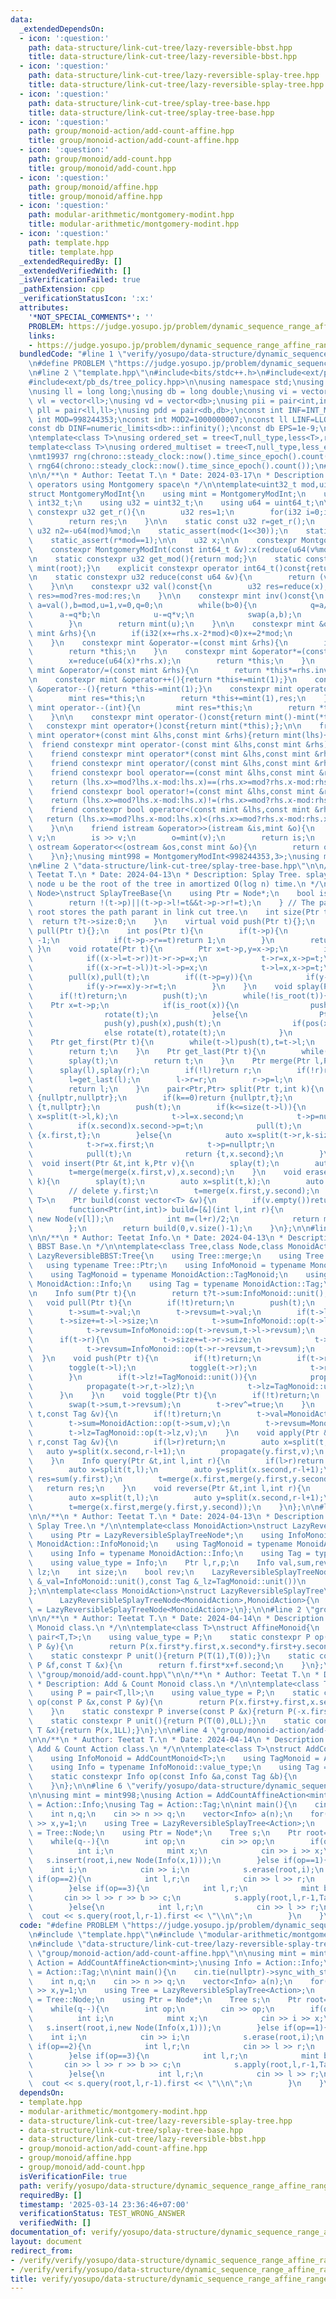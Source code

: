 ```yaml
---
data:
  _extendedDependsOn:
  - icon: ':question:'
    path: data-structure/link-cut-tree/lazy-reversible-bbst.hpp
    title: data-structure/link-cut-tree/lazy-reversible-bbst.hpp
  - icon: ':question:'
    path: data-structure/link-cut-tree/lazy-reversible-splay-tree.hpp
    title: data-structure/link-cut-tree/lazy-reversible-splay-tree.hpp
  - icon: ':question:'
    path: data-structure/link-cut-tree/splay-tree-base.hpp
    title: data-structure/link-cut-tree/splay-tree-base.hpp
  - icon: ':question:'
    path: group/monoid-action/add-count-affine.hpp
    title: group/monoid-action/add-count-affine.hpp
  - icon: ':question:'
    path: group/monoid/add-count.hpp
    title: group/monoid/add-count.hpp
  - icon: ':question:'
    path: group/monoid/affine.hpp
    title: group/monoid/affine.hpp
  - icon: ':question:'
    path: modular-arithmetic/montgomery-modint.hpp
    title: modular-arithmetic/montgomery-modint.hpp
  - icon: ':question:'
    path: template.hpp
    title: template.hpp
  _extendedRequiredBy: []
  _extendedVerifiedWith: []
  _isVerificationFailed: true
  _pathExtension: cpp
  _verificationStatusIcon: ':x:'
  attributes:
    '*NOT_SPECIAL_COMMENTS*': ''
    PROBLEM: https://judge.yosupo.jp/problem/dynamic_sequence_range_affine_range_sum
    links:
    - https://judge.yosupo.jp/problem/dynamic_sequence_range_affine_range_sum
  bundledCode: "#line 1 \"verify/yosupo/data-structure/dynamic_sequence_range_affine_range_sum.test.cpp\"\
    \n#define PROBLEM \"https://judge.yosupo.jp/problem/dynamic_sequence_range_affine_range_sum\"\
    \n#line 2 \"template.hpp\"\n#include<bits/stdc++.h>\n#include<ext/pb_ds/assoc_container.hpp>\n\
    #include<ext/pb_ds/tree_policy.hpp>\n\nusing namespace std;\nusing namespace __gnu_pbds;\n\
    \nusing ll = long long;\nusing db = long double;\nusing vi = vector<int>;\nusing\
    \ vl = vector<ll>;\nusing vd = vector<db>;\nusing pii = pair<int,int>;\nusing\
    \ pll = pair<ll,ll>;\nusing pdd = pair<db,db>;\nconst int INF=INT_MAX/2;\nconst\
    \ int MOD=998244353;\nconst int MOD2=1000000007;\nconst ll LINF=LLONG_MAX/2;\n\
    const db DINF=numeric_limits<db>::infinity();\nconst db EPS=1e-9;\nconst db PI=acos(db(-1));\n\
    \ntemplate<class T>\nusing ordered_set = tree<T,null_type,less<T>,rb_tree_tag,tree_order_statistics_node_update>;\n\
    template<class T>\nusing ordered_multiset = tree<T,null_type,less_equal<T>,rb_tree_tag,tree_order_statistics_node_update>;\n\
    \nmt19937 rng(chrono::steady_clock::now().time_since_epoch().count());\nmt19937_64\
    \ rng64(chrono::steady_clock::now().time_since_epoch().count());\n#line 2 \"modular-arithmetic/montgomery-modint.hpp\"\
    \n\n/**\n * Author: Teetat T.\n * Date: 2024-03-17\n * Description: modular arithmetic\
    \ operators using Montgomery space\n */\n\ntemplate<uint32_t mod,uint32_t root=0>\n\
    struct MontgomeryModInt{\n    using mint = MontgomeryModInt;\n    using i32 =\
    \ int32_t;\n    using u32 = uint32_t;\n    using u64 = uint64_t;\n\n    static\
    \ constexpr u32 get_r(){\n        u32 res=1;\n        for(i32 i=0;i<5;i++)res*=2-mod*res;\n\
    \        return res;\n    }\n\n    static const u32 r=get_r();\n    static const\
    \ u32 n2=-u64(mod)%mod;\n    static_assert(mod<(1<<30));\n    static_assert((mod&1)==1);\n\
    \    static_assert(r*mod==1);\n\n    u32 x;\n\n    constexpr MontgomeryModInt():x(0){}\n\
    \    constexpr MontgomeryModInt(const int64_t &v):x(reduce(u64(v%mod+mod)*n2)){}\n\
    \n    static constexpr u32 get_mod(){return mod;}\n    static constexpr mint get_root(){return\
    \ mint(root);}\n    explicit constexpr operator int64_t()const{return val();}\n\
    \n    static constexpr u32 reduce(const u64 &v){\n        return (v+u64(u32(v)*u32(-r))*mod)>>32;\n\
    \    }\n\n    constexpr u32 val()const{\n        u32 res=reduce(x);\n        return\
    \ res>=mod?res-mod:res;\n    }\n\n    constexpr mint inv()const{\n        int\
    \ a=val(),b=mod,u=1,v=0,q=0;\n        while(b>0){\n            q=a/b;\n      \
    \      a-=q*b;\n            u-=q*v;\n            swap(a,b);\n            swap(u,v);\n\
    \        }\n        return mint(u);\n    }\n\n    constexpr mint &operator+=(const\
    \ mint &rhs){\n        if(i32(x+=rhs.x-2*mod)<0)x+=2*mod;\n        return *this;\n\
    \    }\n    constexpr mint &operator-=(const mint &rhs){\n        if(i32(x-=rhs.x)<0)x+=2*mod;\n\
    \        return *this;\n    }\n    constexpr mint &operator*=(const mint &rhs){\n\
    \        x=reduce(u64(x)*rhs.x);\n        return *this;\n    }\n    constexpr\
    \ mint &operator/=(const mint &rhs){\n        return *this*=rhs.inv();\n    }\n\
    \n    constexpr mint &operator++(){return *this+=mint(1);}\n    constexpr mint\
    \ &operator--(){return *this-=mint(1);}\n    constexpr mint operator++(int){\n\
    \        mint res=*this;\n        return *this+=mint(1),res;\n    }\n    constexpr\
    \ mint operator--(int){\n        mint res=*this;\n        return *this-=mint(1),res;\n\
    \    }\n\n    constexpr mint operator-()const{return mint()-mint(*this);};\n \
    \   constexpr mint operator+()const{return mint(*this);};\n\n    friend constexpr\
    \ mint operator+(const mint &lhs,const mint &rhs){return mint(lhs)+=rhs;}\n  \
    \  friend constexpr mint operator-(const mint &lhs,const mint &rhs){return mint(lhs)-=rhs;}\n\
    \    friend constexpr mint operator*(const mint &lhs,const mint &rhs){return mint(lhs)*=rhs;}\n\
    \    friend constexpr mint operator/(const mint &lhs,const mint &rhs){return mint(lhs)/=rhs;}\n\
    \    friend constexpr bool operator==(const mint &lhs,const mint &rhs){\n    \
    \    return (lhs.x>=mod?lhs.x-mod:lhs.x)==(rhs.x>=mod?rhs.x-mod:rhs.x);\n    }\n\
    \    friend constexpr bool operator!=(const mint &lhs,const mint &rhs){\n    \
    \    return (lhs.x>=mod?lhs.x-mod:lhs.x)!=(rhs.x>=mod?rhs.x-mod:rhs.x);\n    }\n\
    \    friend constexpr bool operator<(const mint &lhs,const mint &rhs){\n     \
    \   return (lhs.x>=mod?lhs.x-mod:lhs.x)<(rhs.x>=mod?rhs.x-mod:rhs.x); // for std::map\n\
    \    }\n\n    friend istream &operator>>(istream &is,mint &o){\n        int64_t\
    \ v;\n        is >> v;\n        o=mint(v);\n        return is;\n    }\n    friend\
    \ ostream &operator<<(ostream &os,const mint &o){\n        return os << o.val();\n\
    \    }\n};\nusing mint998 = MontgomeryModInt<998244353,3>;\nusing mint107 = MontgomeryModInt<1000000007>;\n\
    \n#line 2 \"data-structure/link-cut-tree/splay-tree-base.hpp\"\n\n/**\n * Author:\
    \ Teetat T.\n * Date: 2024-04-13\n * Description: Splay Tree. splay(u) will make\
    \ node u be the root of the tree in amortized O(log n) time.\n */\n\ntemplate<class\
    \ Node>\nstruct SplayTreeBase{\n    using Ptr = Node*;\n    bool is_root(Ptr t){\n\
    \        return !(t->p)||(t->p->l!=t&&t->p->r!=t);\n    } // The parent of the\
    \ root stores the path parant in link cut tree.\n    int size(Ptr t){\n      \
    \  return t?t->size:0;\n    }\n    virtual void push(Ptr t){};\n    virtual void\
    \ pull(Ptr t){};\n    int pos(Ptr t){\n        if(t->p){\n            if(t->p->l==t)return\
    \ -1;\n            if(t->p->r==t)return 1;\n        }\n        return 0;\n   \
    \ }\n    void rotate(Ptr t){\n        Ptr x=t->p,y=x->p;\n        if(pos(t)==-1){\n\
    \            if((x->l=t->r))t->r->p=x;\n            t->r=x,x->p=t;\n        }else{\n\
    \            if((x->r=t->l))t->l->p=x;\n            t->l=x,x->p=t;\n        }\n\
    \        pull(x),pull(t);\n        if((t->p=y)){\n            if(y->l==x)y->l=t;\n\
    \            if(y->r==x)y->r=t;\n        }\n    }\n    void splay(Ptr t){\n  \
    \      if(!t)return;\n        push(t);\n        while(!is_root(t)){\n        \
    \    Ptr x=t->p;\n            if(is_root(x)){\n                push(x),push(t);\n\
    \                rotate(t);\n            }else{\n                Ptr y=x->p;\n\
    \                push(y),push(x),push(t);\n                if(pos(x)==pos(t))rotate(x),rotate(t);\n\
    \                else rotate(t),rotate(t);\n            }\n        }\n    }\n\
    \    Ptr get_first(Ptr t){\n        while(t->l)push(t),t=t->l;\n        splay(t);\n\
    \        return t;\n    }\n    Ptr get_last(Ptr t){\n        while(t->r)push(t),t=t->r;\n\
    \        splay(t);\n        return t;\n    }\n    Ptr merge(Ptr l,Ptr r){\n  \
    \      splay(l),splay(r);\n        if(!l)return r;\n        if(!r)return l;\n\
    \        l=get_last(l);\n        l->r=r;\n        r->p=l;\n        pull(l);\n\
    \        return l;\n    }\n    pair<Ptr,Ptr> split(Ptr t,int k){\n        if(!t)return\
    \ {nullptr,nullptr};\n        if(k==0)return {nullptr,t};\n        if(k==size(t))return\
    \ {t,nullptr};\n        push(t);\n        if(k<=size(t->l)){\n            auto\
    \ x=split(t->l,k);\n            t->l=x.second;\n            t->p=nullptr;\n  \
    \          if(x.second)x.second->p=t;\n            pull(t);\n            return\
    \ {x.first,t};\n        }else{\n            auto x=split(t->r,k-size(t->l)-1);\n\
    \            t->r=x.first;\n            t->p=nullptr;\n            if(x.first)x.first->p=t;\n\
    \            pull(t);\n            return {t,x.second};\n        }\n    }\n  \
    \  void insert(Ptr &t,int k,Ptr v){\n        splay(t);\n        auto x=split(t,k);\n\
    \        t=merge(merge(x.first,v),x.second);\n    }\n    void erase(Ptr &t,int\
    \ k){\n        splay(t);\n        auto x=split(t,k);\n        auto y=split(x.second,1);\n\
    \        // delete y.first;\n        t=merge(x.first,y.second);\n    }\n    template<class\
    \ T>\n    Ptr build(const vector<T> &v){\n        if(v.empty())return nullptr;\n\
    \        function<Ptr(int,int)> build=[&](int l,int r){\n            if(l==r)return\
    \ new Node(v[l]);\n            int m=(l+r)/2;\n            return merge(build(l,m),build(m+1,r));\n\
    \        };\n        return build(0,v.size()-1);\n    }\n};\n\n#line 2 \"data-structure/link-cut-tree/lazy-reversible-bbst.hpp\"\
    \n\n/**\n * Author: Teetat Info.\n * Date: 2024-04-13\n * Description: Lazy Reversible\
    \ BBST Base.\n */\n\ntemplate<class Tree,class Node,class MonoidAction>\nstruct\
    \ LazyReversibleBBST:Tree{\n    using Tree::merge;\n    using Tree::split;\n \
    \   using typename Tree::Ptr;\n    using InfoMonoid = typename MonoidAction::InfoMonoid;\n\
    \    using TagMonoid = typename MonoidAction::TagMonoid;\n    using Info = typename\
    \ MonoidAction::Info;\n    using Tag = typename MonoidAction::Tag;\n\n    LazyReversibleBBST()=default;\n\
    \n    Info sum(Ptr t){\n        return t?t->sum:InfoMonoid::unit();\n    }\n \
    \   void pull(Ptr t){\n        if(!t)return;\n        push(t);\n        t->size=1;\n\
    \        t->sum=t->val;\n        t->revsum=t->val;\n        if(t->l){\n      \
    \      t->size+=t->l->size;\n            t->sum=InfoMonoid::op(t->l->sum,t->sum);\n\
    \            t->revsum=InfoMonoid::op(t->revsum,t->l->revsum);\n        }\n  \
    \      if(t->r){\n            t->size+=t->r->size;\n            t->sum=InfoMonoid::op(t->sum,t->r->sum);\n\
    \            t->revsum=InfoMonoid::op(t->r->revsum,t->revsum);\n        }\n  \
    \  }\n    void push(Ptr t){\n        if(!t)return;\n        if(t->rev){\n    \
    \        toggle(t->l);\n            toggle(t->r);\n            t->rev=false;\n\
    \        }\n        if(t->lz!=TagMonoid::unit()){\n            propagate(t->l,t->lz);\n\
    \            propagate(t->r,t->lz);\n            t->lz=TagMonoid::unit();\n  \
    \      }\n    }\n    void toggle(Ptr t){\n        if(!t)return;\n        swap(t->l,t->r);\n\
    \        swap(t->sum,t->revsum);\n        t->rev^=true;\n    }\n    void propagate(Ptr\
    \ t,const Tag &v){\n        if(!t)return;\n        t->val=MonoidAction::op(t->val,v);\n\
    \        t->sum=MonoidAction::op(t->sum,v);\n        t->revsum=MonoidAction::op(t->revsum,v);\n\
    \        t->lz=TagMonoid::op(t->lz,v);\n    }\n    void apply(Ptr &t,int l,int\
    \ r,const Tag &v){\n        if(l>r)return;\n        auto x=split(t,l);\n     \
    \   auto y=split(x.second,r-l+1);\n        propagate(y.first,v);\n        t=merge(x.first,merge(y.first,y.second));\n\
    \    }\n    Info query(Ptr &t,int l,int r){\n        if(l>r)return InfoMonoid::unit();\n\
    \        auto x=split(t,l);\n        auto y=split(x.second,r-l+1);\n        Info\
    \ res=sum(y.first);\n        t=merge(x.first,merge(y.first,y.second));\n     \
    \   return res;\n    }\n    void reverse(Ptr &t,int l,int r){\n        if(l>r)return;\n\
    \        auto x=split(t,l);\n        auto y=split(x.second,r-l+1);\n        toggle(y.first);\n\
    \        t=merge(x.first,merge(y.first,y.second));\n    }\n};\n\n#line 4 \"data-structure/link-cut-tree/lazy-reversible-splay-tree.hpp\"\
    \n\n/**\n * Author: Teetat T.\n * Date: 2024-04-13\n * Description: Lazy Reversible\
    \ Splay Tree.\n */\n\ntemplate<class MonoidAction>\nstruct LazyReversibleSplayTreeNode{\n\
    \    using Ptr = LazyReversibleSplayTreeNode*;\n    using InfoMonoid = typename\
    \ MonoidAction::InfoMonoid;\n    using TagMonoid = typename MonoidAction::TagMonoid;\n\
    \    using Info = typename MonoidAction::Info;\n    using Tag = typename MonoidAction::Tag;\n\
    \    using value_type = Info;\n    Ptr l,r,p;\n    Info val,sum,revsum;\n    Tag\
    \ lz;\n    int size;\n    bool rev;\n    LazyReversibleSplayTreeNode(const Info\
    \ &_val=InfoMonoid::unit(),const Tag &_lz=TagMonoid::unit())\n        :l(),r(),p(),val(_val),sum(_val),revsum(_val),lz(_lz),size(1),rev(false){}\n\
    };\n\ntemplate<class MonoidAction>\nstruct LazyReversibleSplayTree\n    : LazyReversibleBBST<SplayTreeBase<LazyReversibleSplayTreeNode<MonoidAction>>,\n\
    \      LazyReversibleSplayTreeNode<MonoidAction>,MonoidAction>{\n    using Node\
    \ = LazyReversibleSplayTreeNode<MonoidAction>;\n};\n\n#line 2 \"group/monoid/affine.hpp\"\
    \n\n/**\n * Author: Teetat T.\n * Date: 2024-04-14\n * Description: Affine Transfomation\
    \ Monoid class.\n */\n\ntemplate<class T>\nstruct AffineMonoid{\n    using P =\
    \ pair<T,T>;\n    using value_type = P;\n    static constexpr P op(const P &x,const\
    \ P &y){\n        return P(x.first*y.first,x.second*y.first+y.second);\n    }\n\
    \    static constexpr P unit(){return P(T(1),T(0));}\n    static constexpr T eval(const\
    \ P &f,const T &x){\n        return f.first*x+f.second;\n    }\n};\n\n#line 2\
    \ \"group/monoid/add-count.hpp\"\n\n/**\n * Author: Teetat T.\n * Date: 2024-04-14\n\
    \ * Description: Add & Count Monoid class.\n */\n\ntemplate<class T>\nstruct AddCountMonoid{\n\
    \    using P = pair<T,ll>;\n    using value_type = P;\n    static constexpr P\
    \ op(const P &x,const P &y){\n        return P(x.first+y.first,x.second+y.second);\n\
    \    }\n    static constexpr P inverse(const P &x){return P(-x.first,-x.second);}\n\
    \    static constexpr P unit(){return P(T(0),0LL);}\n    static constexpr P make(const\
    \ T &x){return P(x,1LL);}\n};\n\n#line 4 \"group/monoid-action/add-count-affine.hpp\"\
    \n\n/**\n * Author: Teetat T.\n * Date: 2024-04-14\n * Description: Affine to\
    \ Add & Count Action class.\n */\n\ntemplate<class T>\nstruct AddCountAffineAction{\n\
    \    using InfoMonoid = AddCountMonoid<T>;\n    using TagMonoid = AffineMonoid<T>;\n\
    \    using Info = typename InfoMonoid::value_type;\n    using Tag = typename TagMonoid::value_type;\n\
    \    static constexpr Info op(const Info &a,const Tag &b){\n        return Info(a.first*b.first+a.second*b.second,a.second);\n\
    \    }\n};\n\n#line 6 \"verify/yosupo/data-structure/dynamic_sequence_range_affine_range_sum.test.cpp\"\
    \n\nusing mint = mint998;\nusing Action = AddCountAffineAction<mint>;\nusing Info\
    \ = Action::Info;\nusing Tag = Action::Tag;\n\nint main(){\n    cin.tie(nullptr)->sync_with_stdio(false);\n\
    \    int n,q;\n    cin >> n >> q;\n    vector<Info> a(n);\n    for(auto &[x,y]:a)cin\
    \ >> x,y=1;\n    using Tree = LazyReversibleSplayTree<Action>;\n    using Node\
    \ = Tree::Node;\n    using Ptr = Node*;\n    Tree s;\n    Ptr root=s.build(a);\n\
    \    while(q--){\n        int op;\n        cin >> op;\n        if(op==0){\n  \
    \          int i;\n            mint x;\n            cin >> i >> x;\n         \
    \   s.insert(root,i,new Node(Info(x,1)));\n        }else if(op==1){\n        \
    \    int i;\n            cin >> i;\n            s.erase(root,i);\n        }else\
    \ if(op==2){\n            int l,r;\n            cin >> l >> r;\n            s.reverse(root,l,r-1);\n\
    \        }else if(op==3){\n            int l,r;\n            mint b,c;\n     \
    \       cin >> l >> r >> b >> c;\n            s.apply(root,l,r-1,Tag(b,c));\n\
    \        }else{\n            int l,r;\n            cin >> l >> r;\n          \
    \  cout << s.query(root,l,r-1).first << \"\\n\";\n        }\n    }\n}\n"
  code: "#define PROBLEM \"https://judge.yosupo.jp/problem/dynamic_sequence_range_affine_range_sum\"\
    \n#include \"template.hpp\"\n#include \"modular-arithmetic/montgomery-modint.hpp\"\
    \n#include \"data-structure/link-cut-tree/lazy-reversible-splay-tree.hpp\"\n#include\
    \ \"group/monoid-action/add-count-affine.hpp\"\n\nusing mint = mint998;\nusing\
    \ Action = AddCountAffineAction<mint>;\nusing Info = Action::Info;\nusing Tag\
    \ = Action::Tag;\n\nint main(){\n    cin.tie(nullptr)->sync_with_stdio(false);\n\
    \    int n,q;\n    cin >> n >> q;\n    vector<Info> a(n);\n    for(auto &[x,y]:a)cin\
    \ >> x,y=1;\n    using Tree = LazyReversibleSplayTree<Action>;\n    using Node\
    \ = Tree::Node;\n    using Ptr = Node*;\n    Tree s;\n    Ptr root=s.build(a);\n\
    \    while(q--){\n        int op;\n        cin >> op;\n        if(op==0){\n  \
    \          int i;\n            mint x;\n            cin >> i >> x;\n         \
    \   s.insert(root,i,new Node(Info(x,1)));\n        }else if(op==1){\n        \
    \    int i;\n            cin >> i;\n            s.erase(root,i);\n        }else\
    \ if(op==2){\n            int l,r;\n            cin >> l >> r;\n            s.reverse(root,l,r-1);\n\
    \        }else if(op==3){\n            int l,r;\n            mint b,c;\n     \
    \       cin >> l >> r >> b >> c;\n            s.apply(root,l,r-1,Tag(b,c));\n\
    \        }else{\n            int l,r;\n            cin >> l >> r;\n          \
    \  cout << s.query(root,l,r-1).first << \"\\n\";\n        }\n    }\n}"
  dependsOn:
  - template.hpp
  - modular-arithmetic/montgomery-modint.hpp
  - data-structure/link-cut-tree/lazy-reversible-splay-tree.hpp
  - data-structure/link-cut-tree/splay-tree-base.hpp
  - data-structure/link-cut-tree/lazy-reversible-bbst.hpp
  - group/monoid-action/add-count-affine.hpp
  - group/monoid/affine.hpp
  - group/monoid/add-count.hpp
  isVerificationFile: true
  path: verify/yosupo/data-structure/dynamic_sequence_range_affine_range_sum.test.cpp
  requiredBy: []
  timestamp: '2025-03-14 23:36:46+07:00'
  verificationStatus: TEST_WRONG_ANSWER
  verifiedWith: []
documentation_of: verify/yosupo/data-structure/dynamic_sequence_range_affine_range_sum.test.cpp
layout: document
redirect_from:
- /verify/verify/yosupo/data-structure/dynamic_sequence_range_affine_range_sum.test.cpp
- /verify/verify/yosupo/data-structure/dynamic_sequence_range_affine_range_sum.test.cpp.html
title: verify/yosupo/data-structure/dynamic_sequence_range_affine_range_sum.test.cpp
---
```

